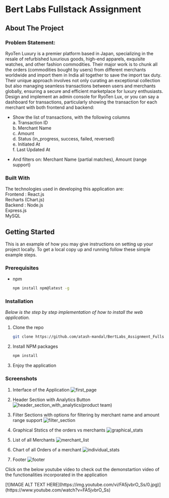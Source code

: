 # Bert Labs Fullstack Assignment

<!-- ABOUT THE PROJECT -->
## About The Project
### Problem Statement:
RyoTen Luxury is a premier platform based in Japan, specializing in the resale of refurbished luxurious goods, high-end apparels, exquisite watches, and other fashion commodities. Their major work is to chunk all the orders (commodities bought by users) from different merchants worldwide and import them in India all together to save the import tax duty. Their unique approach involves not only curating an exceptional collection but also managing seamless transactions between users and merchants globally, ensuring a secure and efficient marketplace for luxury enthusiasts. Design and implement an admin console for RyoTen Lux, or you can say a dashboard for transactions, particularly showing the transaction for each merchant with both frontend and backend:<br/>

  - Show the list of transactions, with the following columns<br/>
    a. Transaction ID<br/>
    b. Merchant Name<br/>
    c. Amount<br/>
    d. Status (in_progress, success, failed, reversed)<br/>
    e. Initiated At<br/>
    f. Last Updated At<br/>
  
  - And filters on: Merchant Name (partial matches), Amount (range support)<br/>

### Built With

The technologies used in developing this application are:<br/>
Frontend : React.js<br/>
           Recharts (Chart.js)<br/>
Backend :  Node.js<br/>
           Express.js<br/>
           MySQL

<!-- GETTING STARTED -->
## Getting Started

This is an example of how you may give instructions on setting up your project locally.
To get a local copy up and running follow these simple example steps.

### Prerequisites
* npm
  ```sh
  npm install npm@latest -g
  ```

### Installation

_Below is the step by step implementation of how to install the web application._

1. Clone the repo
   ```sh
   git clone https://github.com/atash-mandal/BertLabs_Assignment_Fullstack.git
   ```
2. Install NPM packages
   ```sh
   npm install
   ```
3. Enjoy the application

<!-- SCREENSHOTS -->
### Screenshots

1. Interface of the Application
   ![first_page](https://github.com/atash-mandal/BertLabs_Assignment_FullStack/assets/102474701/3518a656-e873-40b0-b482-f734c7e00055)

2. Header Section with Analytics Button
   ![header_section_with_analytics(product team)](https://github.com/atash-mandal/BertLabs_Assignment_FullStack/assets/102474701/8cc8f94f-c9ec-4172-9add-8ccf963ff81e)

3. Filter Sections with options for filtering by merchant name and amount range support
   ![filter_section](https://github.com/atash-mandal/BertLabs_Assignment_FullStack/assets/102474701/7f160047-746f-4d4e-a2fc-a0b21dae1f44)

4. Graphical Ststics of the orders vs merchants
  ![graphical_stats](https://github.com/atash-mandal/BertLabs_Assignment_FullStack/assets/102474701/8f2cb4fd-58e8-4c5f-8a21-40ad73665a3e)

5. List of all Merchants
  ![merchant_list](https://github.com/atash-mandal/BertLabs_Assignment_FullStack/assets/102474701/62f5f98b-0eb8-4343-92ac-2c0c76912834)

6. Chart of all Orders of a merchant
  ![individual_stats](https://github.com/atash-mandal/BertLabs_Assignment_FullStack/assets/102474701/a06726d9-7185-4464-af5c-51a70351c1d5)

7. Footer
  ![footer](https://github.com/atash-mandal/BertLabs_Assignment_FullStack/assets/102474701/d6ac6df9-7b81-4db1-9dd7-bee5d7095955)


<p>Click on the below youtube video to check out the demonstartion video of the functionalities incorporated in the application</p>
[![IMAGE ALT TEXT HERE](https://img.youtube.com/vi/FA5jvbrO_Ss/0.jpg)](https://www.youtube.com/watch?v=FA5jvbrO_Ss)

